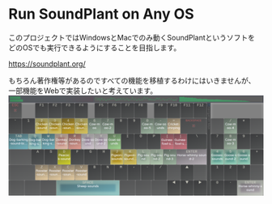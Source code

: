 # Run SoundPlant on Any OS  
  
このプロジェクトではWindowsとMacでのみ動くSoundPlantというソフトを  
どのOSでも実行できるようにすることを目指します。  
  
https://soundplant.org/

もちろん著作権等があるのですべての機能を移植するわけにはいきませんが、  
一部機能をWebで実装したいと考えています。
![サンプル](./src/sample.png)
